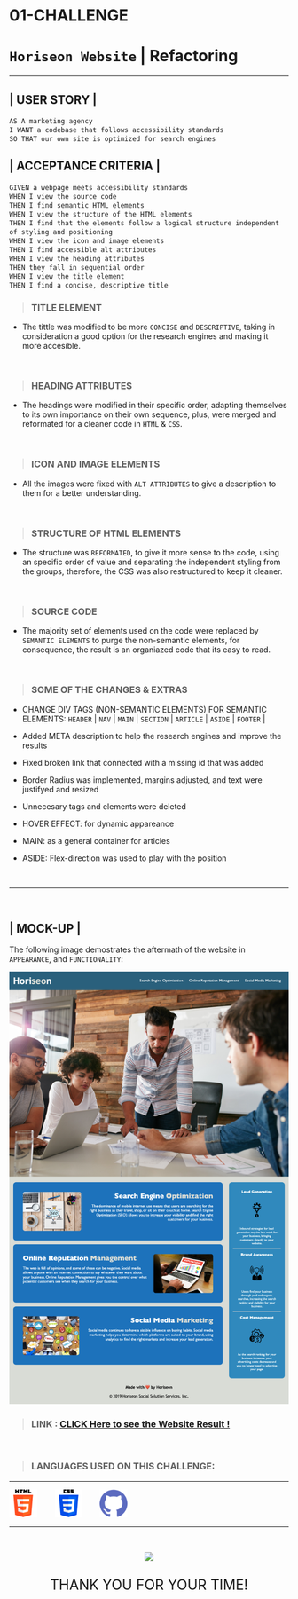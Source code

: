 # 01-CHALLENGE

# `Horiseon Website` | Refactoring

---

## | USER STORY |
```
AS A marketing agency
I WANT a codebase that follows accessibility standards
SO THAT our own site is optimized for search engines
```

## | ACCEPTANCE CRITERIA |
```
GIVEN a webpage meets accessibility standards
WHEN I view the source code
THEN I find semantic HTML elements
WHEN I view the structure of the HTML elements
THEN I find that the elements follow a logical structure independent of styling and positioning
WHEN I view the icon and image elements
THEN I find accessible alt attributes
WHEN I view the heading attributes
THEN they fall in sequential order
WHEN I view the title element
THEN I find a concise, descriptive title
```

> ### TITLE ELEMENT

* The tittle was modified to be more `CONCISE` and `DESCRIPTIVE`, taking in consideration a good option for the research engines and making it more accesible.

<br>

> ### HEADING ATTRIBUTES

* The headings were modified in their specific order, adapting themselves to its own importance on their own sequence, plus, were merged and reformated for a cleaner code in `HTML` & `CSS`.

<br>

> ### ICON AND IMAGE ELEMENTS

* All the images were fixed with `ALT ATTRIBUTES` to give a description to them for a better understanding.

<br>

> ### STRUCTURE OF HTML ELEMENTS

* The structure was `REFORMATED`, to give it more sense to the code, using an specific order of value and separating the independent styling from the groups, therefore, the CSS was also restructured to keep it cleaner.

<br>

> ### SOURCE CODE

* The majority set of elements used on the code were replaced by `SEMANTIC ELEMENTS` to purge the non-semantic elements, for consequence, the result is an organiazed code that its easy to read.

<br>

> ### SOME OF THE CHANGES & EXTRAS

* CHANGE DIV TAGS (NON-SEMANTIC ELEMENTS) FOR SEMANTIC ELEMENTS: `HEADER` | `NAV` | `MAIN` | `SECTION` | `ARTICLE` | `ASIDE` | `FOOTER` |

* Added META description to help the research engines and improve the results

* Fixed broken link that connected with a missing id that was added

* Border Radius was implemented, margins adjusted, and text were justifyed and resized

* Unnecesary tags and elements were deleted

* HOVER EFFECT: for dynamic appareance

* MAIN: as a general container for articles

* ASIDE: Flex-direction was used to play with the position
<br>

---

<br>

## | MOCK-UP |

The following image demostrates the aftermath of the website in `APPEARANCE`, and `FUNCTIONALITY`:

![The Horiseon webpage after changes on functionality and appearance.](./assets/images/Horiseon_Challenge_01.png)

> ### LINK : [CLICK Here to see the Website Result !](https://bladeo8x.github.io/01-CHALLENGE/)

<br>


> ### LANGUAGES USED ON THIS CHALLENGE:
---
<img src="./assets/images/html-5.png" width="50" alt='HTML logo'>&nbsp;&nbsp;&nbsp;&nbsp;&nbsp;&nbsp;&nbsp;&nbsp;<img src="./assets/images/css-3.png" width="50" alt='CSS logo'>&nbsp;&nbsp;&nbsp;&nbsp;&nbsp;&nbsp;&nbsp;&nbsp;<img src="./assets/images/github.png" width="50" alt='Github logo'>
<hr>
<br>
<p align="center">
  <img width="50%" src="https://github-readme-stats.vercel.app/api/top-langs/?username=Bladeo8x&layout=compact&theme=vision-friendly-dark">

<br>

<p align= 'center' style="font-size:25px">
    THANK YOU FOR YOUR TIME!
</p>

